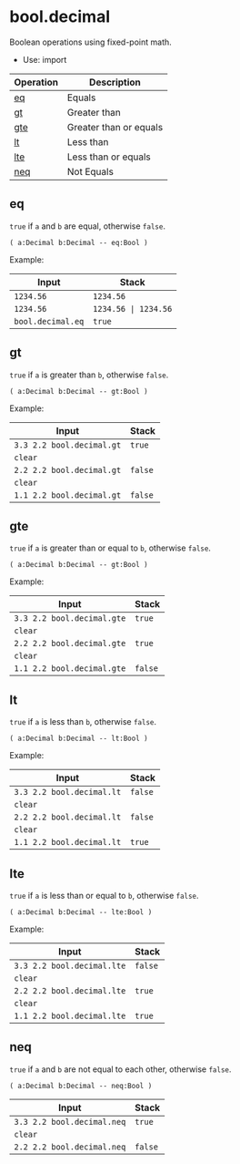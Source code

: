# bool.decimal

<!-- eval: import bool.decimal -->

Boolean operations using fixed-point math.

- Use: import

<!-- index -->

| Operation         | Description
|-------------------|----------------
| [eq](#eq)         | Equals
| [gt](#gt)         | Greater than
| [gte](#gte)       | Greater than or equals
| [lt](#lt)         | Less than
| [lte](#lte)       | Less than or equals
| [neq](#neq)       | Not Equals


## eq

`true` if `a` and `b` are equal, otherwise `false`.

    ( a:Decimal b:Decimal -- eq:Bool )

Example:

<!-- test: eq -->

| Input             | Stack
|-------------------|------------------
| `1234.56`         | `1234.56`
| `1234.56`         | `1234.56 \| 1234.56`
| `bool.decimal.eq` | `true`


## gt

`true` if `a` is greater than `b`, otherwise `false`.

    ( a:Decimal b:Decimal -- gt:Bool )

Example:

<!-- test: gt -->

| Input                     | Stack
|---------------------------|-------------
| `3.3 2.2 bool.decimal.gt` | `true`
| `clear`                   |
| `2.2 2.2 bool.decimal.gt` | `false`
| `clear`                   |
| `1.1 2.2 bool.decimal.gt` | `false`


## gte

`true` if `a` is greater than or equal to `b`, otherwise `false`.

    ( a:Decimal b:Decimal -- gt:Bool )

Example:

<!-- test: gte -->

| Input                      | Stack
|----------------------------|-------------
| `3.3 2.2 bool.decimal.gte` | `true`
| `clear`                    |
| `2.2 2.2 bool.decimal.gte` | `true`
| `clear`                    |
| `1.1 2.2 bool.decimal.gte` | `false`


## lt

`true` if `a` is less than `b`, otherwise `false`.

    ( a:Decimal b:Decimal -- lt:Bool )

Example:

<!-- test: lt -->

| Input                     | Stack
|---------------------------|-------------
| `3.3 2.2 bool.decimal.lt` | `false`
| `clear`                   |
| `2.2 2.2 bool.decimal.lt` | `false`
| `clear`                   |
| `1.1 2.2 bool.decimal.lt` | `true`


## lte

`true` if `a` is less than or equal to `b`, otherwise `false`.

    ( a:Decimal b:Decimal -- lte:Bool )

Example:

<!-- test: lte -->

| Input                      | Stack
|----------------------------|-------------
| `3.3 2.2 bool.decimal.lte` | `false`
| `clear`                    |
| `2.2 2.2 bool.decimal.lte` | `true`
| `clear`                    |
| `1.1 2.2 bool.decimal.lte` | `true`

## neq

`true` if `a` and `b` are not equal to each other, otherwise `false`.

    ( a:Decimal b:Decimal -- neq:Bool )

<!-- test: neq -->

| Input                      | Stack
|----------------------------|-------------
| `3.3 2.2 bool.decimal.neq` | `true`
| `clear`                    |
| `2.2 2.2 bool.decimal.neq` | `false`

